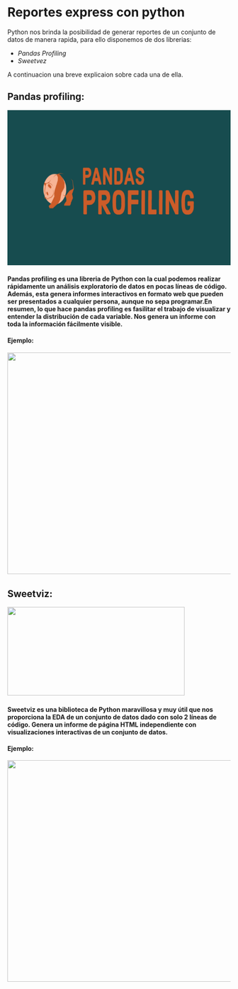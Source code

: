 # Reportes express con python
Python nos brinda la posibilidad de generar reportes de un conjunto de datos de manera rapida, para ello disponemos de dos librerias:
*  *Pandas Profiling*
*  *Sweetvez*

A continuacion una breve explicaion sobre cada una de ella.


## Pandas profiling:

<img src="https://github.com/f3derico1991/Python_reportes_express/blob/main/imagenes/pandasprofiling.png" width="550" height="350" />

#### Pandas profiling es una libreria de Python con la cual podemos realizar rápidamente un análisis exploratorio de datos en pocas líneas de código. Además, esta genera informes interactivos en formato web que pueden ser presentados a cualquier persona, aunque no sepa programar.En resumen, lo que hace pandas profiling es fasilitar el trabajo de visualizar y entender la distribución de cada variable. Nos genera un informe con toda la información fácilmente visible.

#### Ejemplo:
<img src="https://github.com/f3derico1991/Reportes-express/blob/master/Reportes_con_python/imagenes/0_nyIppLKXNHlrR9_4.gif" width="650" height="500" />


## Sweetviz:
<img src="https://github.com/f3derico1991/Reportes-express/blob/master/Reportes_con_python/imagenes/sweetvez.png" width="400" height="200" />

#### Sweetviz es una biblioteca de Python maravillosa y muy útil que nos proporciona la EDA de un conjunto de datos dado con solo 2 líneas de código. Genera un informe de página HTML independiente con visualizaciones interactivas de un conjunto de datos.

#### Ejemplo:





<img src="https://miro.medium.com/max/700/1*B5NkjnuUXyCOQ1hwsHFPYA.gif" width="650" height="500" />

